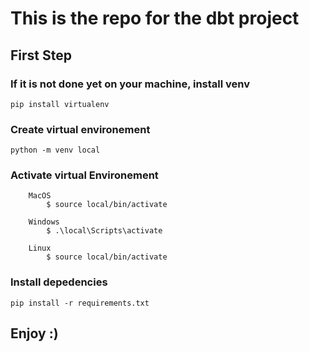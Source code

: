 # This is the repo for the dbt project

## First Step

### If it is not done yet on your machine, install venv

```
pip install virtualenv
```

### Create virtual environement

```
python -m venv local
```

### Activate virtual Environement

```
    MacOS
        $ source local/bin/activate

    Windows
        $ .\local\Scripts\activate

    Linux
        $ source local/bin/activate
```

### Install depedencies

```
pip install -r requirements.txt
```

## Enjoy :)
